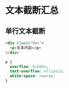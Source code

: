 # 文本截断汇总

## 单行文本截断

```html
<div class="box">
  <p>文本内容</p>
</div>
```

```css
p {
  overflow: hidden;
  text-overflow: ellipsis;
  white-space: nowrap;
}
```



